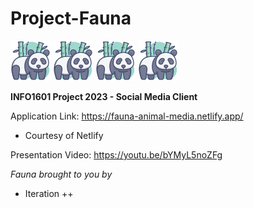 # Project-Fauna  
![fauna_logo](favicon.png) ![fauna_logo](favicon.png) ![fauna_logo](favicon.png) ![fauna_logo](favicon.png)

**INFO1601 Project 2023 - Social Media Client**

Application Link: https://fauna-animal-media.netlify.app/
- Courtesy of Netlify

Presentation Video: https://youtu.be/bYMyL5noZFg

_Fauna brought to you by_
- Iteration ++
